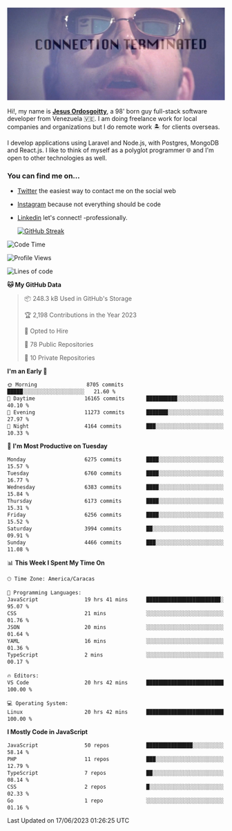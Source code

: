 ![hackers movie reference](./disconnected.jpg)

Hi!, my name is [**Jesus Ordosgoitty**](https://jodaz.xyz), a 98' born guy full-stack software developer from Venezuela 🇻🇪. I am doing freelance work for local companies and organizations but I do remote work 🏝️ for clients overseas. 

I develop applications using Laravel and Node.js, with Postgres, MongoDB and React.js. I like to think of myself as a polyglot programmer 🌐 and I'm open to other technologies as well.

### You can find me on...

- [Twitter](https://twitter.com/jodaz_) the easiest way to contact me on the social web
- [Instagram](https://instagram.com/jodaz_) because not everything should be code
- [Linkedin](https://linkedin.com/in/jodaz) let's connect! -professionally.


    [![GitHub Streak](https://streak-stats.demolab.com?user=jodaz&theme=tokyonight)](https://git.io/streak-stats)

<!--START_SECTION:waka-->
![Code Time](http://img.shields.io/badge/Code%20Time-3%2C994%20hrs%2033%20mins-blue)

![Profile Views](http://img.shields.io/badge/Profile%20Views-0-blue)

![Lines of code](https://img.shields.io/badge/From%20Hello%20World%20I%27ve%20Written-99.5%20million%20lines%20of%20code-blue)

**🐱 My GitHub Data** 

> 📦 248.3 kB Used in GitHub's Storage 
 > 
> 🏆 2,198 Contributions in the Year 2023
 > 
> 💼 Opted to Hire
 > 
> 📜 78 Public Repositories 
 > 
> 🔑 10 Private Repositories 
 > 
**I'm an Early 🐤** 

```text
🌞 Morning                8705 commits        █████░░░░░░░░░░░░░░░░░░░░   21.60 % 
🌆 Daytime                16165 commits       ██████████░░░░░░░░░░░░░░░   40.10 % 
🌃 Evening                11273 commits       ███████░░░░░░░░░░░░░░░░░░   27.97 % 
🌙 Night                  4164 commits        ███░░░░░░░░░░░░░░░░░░░░░░   10.33 % 
```
📅 **I'm Most Productive on Tuesday** 

```text
Monday                   6275 commits        ████░░░░░░░░░░░░░░░░░░░░░   15.57 % 
Tuesday                  6760 commits        ████░░░░░░░░░░░░░░░░░░░░░   16.77 % 
Wednesday                6383 commits        ████░░░░░░░░░░░░░░░░░░░░░   15.84 % 
Thursday                 6173 commits        ████░░░░░░░░░░░░░░░░░░░░░   15.31 % 
Friday                   6256 commits        ████░░░░░░░░░░░░░░░░░░░░░   15.52 % 
Saturday                 3994 commits        ██░░░░░░░░░░░░░░░░░░░░░░░   09.91 % 
Sunday                   4466 commits        ███░░░░░░░░░░░░░░░░░░░░░░   11.08 % 
```


📊 **This Week I Spent My Time On** 

```text
🕑︎ Time Zone: America/Caracas

💬 Programming Languages: 
JavaScript               19 hrs 41 mins      ████████████████████████░   95.07 % 
CSS                      21 mins             ░░░░░░░░░░░░░░░░░░░░░░░░░   01.76 % 
JSON                     20 mins             ░░░░░░░░░░░░░░░░░░░░░░░░░   01.64 % 
YAML                     16 mins             ░░░░░░░░░░░░░░░░░░░░░░░░░   01.36 % 
TypeScript               2 mins              ░░░░░░░░░░░░░░░░░░░░░░░░░   00.17 % 

🔥 Editors: 
VS Code                  20 hrs 42 mins      █████████████████████████   100.00 % 

💻 Operating System: 
Linux                    20 hrs 42 mins      █████████████████████████   100.00 % 
```

**I Mostly Code in JavaScript** 

```text
JavaScript               50 repos            ███████████████░░░░░░░░░░   58.14 % 
PHP                      11 repos            ███░░░░░░░░░░░░░░░░░░░░░░   12.79 % 
TypeScript               7 repos             ██░░░░░░░░░░░░░░░░░░░░░░░   08.14 % 
CSS                      2 repos             █░░░░░░░░░░░░░░░░░░░░░░░░   02.33 % 
Go                       1 repo              ░░░░░░░░░░░░░░░░░░░░░░░░░   01.16 % 
```




 Last Updated on 17/06/2023 01:26:25 UTC
<!--END_SECTION:waka-->
